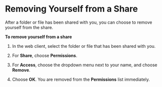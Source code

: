 # Removing Yourself from a Share<a name="unshare_yourself"></a>

After a folder or file has been shared with you, you can choose to remove yourself from the share\.

**To remove yourself from a share**

1. In the web client, select the folder or file that has been shared with you\.

1. For **Share**, choose **Permissions**\.

1. For **Access**, choose the dropdown menu next to your name, and choose **Remove**\.

1. Choose **OK**\. You are removed from the **Permissions** list immediately\.